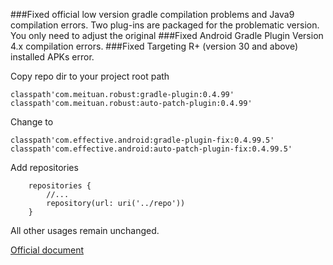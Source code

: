 ###Fixed official low version gradle compilation problems and Java9 compilation errors. Two plug-ins are packaged for the problematic version. You only need to adjust the original
###Fixed Android Gradle Plugin Version 4.x compilation errors.
###Fixed Targeting R+ (version 30 and above) installed APKs error.

Copy repo dir to your project root path

```
classpath'com.meituan.robust:gradle-plugin:0.4.99'
classpath'com.meituan.robust:auto-patch-plugin:0.4.99'
```

Change to

```
classpath'com.effective.android:gradle-plugin-fix:0.4.99.5'
classpath'com.effective.android:auto-patch-plugin-fix:0.4.99.5'
```

Add repositories

```
    repositories {
        //...
        repository(url: uri('../repo'))
    }
```

All other usages remain unchanged.

[Official document](https://github.com/Meituan-Dianping/Robust/blob/master/README-zh.md)

